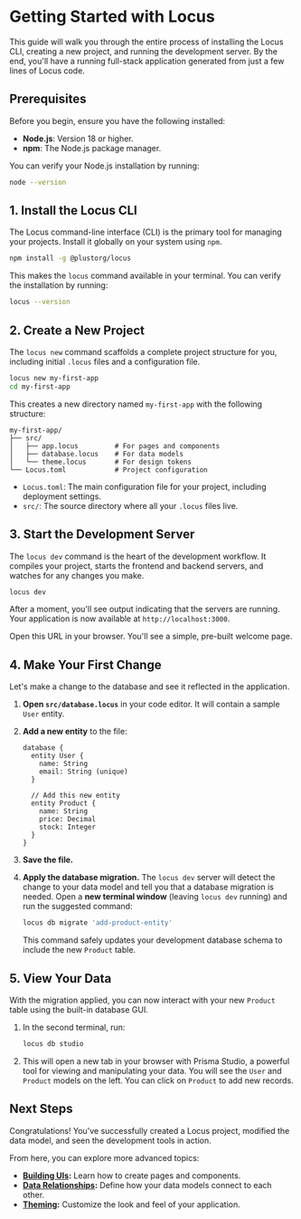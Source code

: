 # Getting Started with Locus

This guide will walk you through the entire process of installing the Locus CLI, creating a new project, and running the development server. By the end, you'll have a running full-stack application generated from just a few lines of Locus code.

## Prerequisites

Before you begin, ensure you have the following installed:
*   **Node.js**: Version 18 or higher.
*   **npm**: The Node.js package manager.

You can verify your Node.js installation by running:
```bash
node --version
```

## 1. Install the Locus CLI

The Locus command-line interface (CLI) is the primary tool for managing your projects. Install it globally on your system using `npm`.

```bash
npm install -g @plustorg/locus
```

This makes the `locus` command available in your terminal. You can verify the installation by running:

```bash
locus --version
```

## 2. Create a New Project

The `locus new` command scaffolds a complete project structure for you, including initial `.locus` files and a configuration file.

```bash
locus new my-first-app
cd my-first-app
```

This creates a new directory named `my-first-app` with the following structure:

```
my-first-app/
├── src/
│   ├── app.locus         # For pages and components
│   ├── database.locus    # For data models
│   └── theme.locus       # For design tokens
└── Locus.toml            # Project configuration
```

*   `Locus.toml`: The main configuration file for your project, including deployment settings.
*   `src/`: The source directory where all your `.locus` files live.

## 3. Start the Development Server

The `locus dev` command is the heart of the development workflow. It compiles your project, starts the frontend and backend servers, and watches for any changes you make.

```bash
locus dev
```

After a moment, you'll see output indicating that the servers are running. Your application is now available at `http://localhost:3000`.

Open this URL in your browser. You'll see a simple, pre-built welcome page.

## 4. Make Your First Change

Let's make a change to the database and see it reflected in the application.

1.  **Open `src/database.locus`** in your code editor. It will contain a sample `User` entity.
2.  **Add a new entity** to the file:

    ```locus
    database {
      entity User {
        name: String
        email: String (unique)
      }

      // Add this new entity
      entity Product {
        name: String
        price: Decimal
        stock: Integer
      }
    }
    ```

3.  **Save the file.**

4.  **Apply the database migration.** The `locus dev` server will detect the change to your data model and tell you that a database migration is needed. Open a **new terminal window** (leaving `locus dev` running) and run the suggested command:

    ```bash
    locus db migrate 'add-product-entity'
    ```
    This command safely updates your development database schema to include the new `Product` table.

## 5. View Your Data

With the migration applied, you can now interact with your new `Product` table using the built-in database GUI.

1.  In the second terminal, run:
    ```bash
    locus db studio
    ```
2.  This will open a new tab in your browser with Prisma Studio, a powerful tool for viewing and manipulating your data. You will see the `User` and `Product` models on the left. You can click on `Product` to add new records.

## Next Steps

Congratulations! You've successfully created a Locus project, modified the data model, and seen the development tools in action.

From here, you can explore more advanced topics:
*   **[Building UIs](./ui-syntax.md):** Learn how to create pages and components.
*   **[Data Relationships](./data-relationships.md):** Define how your data models connect to each other.
*   **[Theming](./theming.md):** Customize the look and feel of your application.
